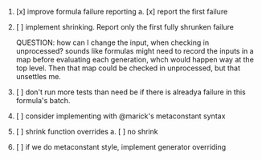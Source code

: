 
1. [x] improve formula failure reporting
 a. [x] report the first failure
  
2. [ ] implement shrinking.  Report only the first fully shrunken failure

   QUESTION: how can I change the input, when checking in unprocessed? sounds like formulas 
   might need to record the inputs in a map before evaluating each generation, whch would 
   happen way at the top level.  Then that map could be checked in unprocessed, but that 
   unsettles me.
   

3. [ ] don't run more tests than need be if there is alreadya failure in this formula's batch.

4. [ ] consider implementing with @marick's metaconstant syntax

5. [ ] shrink function overrides
 a. [ ] no shrink
  
6. [ ] if we do metaconstant style, implement generator overriding